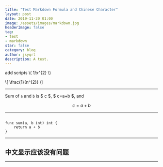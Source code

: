 ```yaml
---
title: "Test Markdown Formula and Chinese Character"
layout: post
date: 2019-11-20 01:00
image: /assets/images/markdown.jpg
headerImage: false
tag:
- test
- markdown
star: false
category: blog
author: jsyqrt
description: A test.
---
```


add scripts \\( 1/x^{2} \\)

\\[ \frac{1}{n^{2}} \\]

---

<span>Sum of `a` and `b` is $ c $, $ c=a+b $, and </span>

$$
c = a + b
$$


---

```golang

func sum(a, b int) int {
    return a + b
}

```

---

## 中文显示应该没有问题

---
